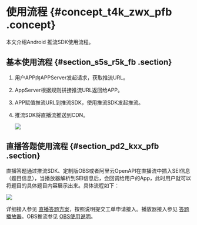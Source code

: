 # 使用流程 {#concept_t4k_zwx_pfb .concept}

本文介绍Android 推流SDK使用流程。

## 基本使用流程 {#section_s5s_r5k_fb .section}

1.  用户APP向APPServer发起请求，获取推流URL。
2.  AppServer根据规则拼接推流URL返回给APP。
3.  APP赋值推流URL到推流SDK，使用推流SDK发起推流。
4.  推流SDK将直播流推送到CDN。

    ![](http://static-aliyun-doc.oss-cn-hangzhou.aliyuncs.com/assets/img/20914/155107306713963_zh-CN.png)


## 直播答题使用流程 {#section_pd2_kxx_pfb .section}

直播答题通过推流SDK、定制版OBS或者阿里云OpenAPI在直播流中插入SEI信息（题目信息），当播放器解析到SEI信息后，会回调给用户的App，此时用户就可以将题目的具体题目内容展示出来。具体流程如下：

![](http://static-aliyun-doc.oss-cn-hangzhou.aliyuncs.com/assets/img/20914/155107306713964_zh-CN.png)

详细接入参见 [直播答题方案](https://help.aliyun.com/document_detail/66082.html?spm=a2c4g.11186623.2.18.6284161cM5dhId)，按照说明提交工单申请接入。播放器接入参见 [答题播放器](https://help.aliyun.com/document_detail/61908.html?spm=a2c4g.11186623.2.19.6284161cM5dhId)。OBS推流参见 [OBS使用说明](https://help.aliyun.com/document_detail/66134.html?spm=a2c4g.11186623.2.20.6284161cM5dhId)。

